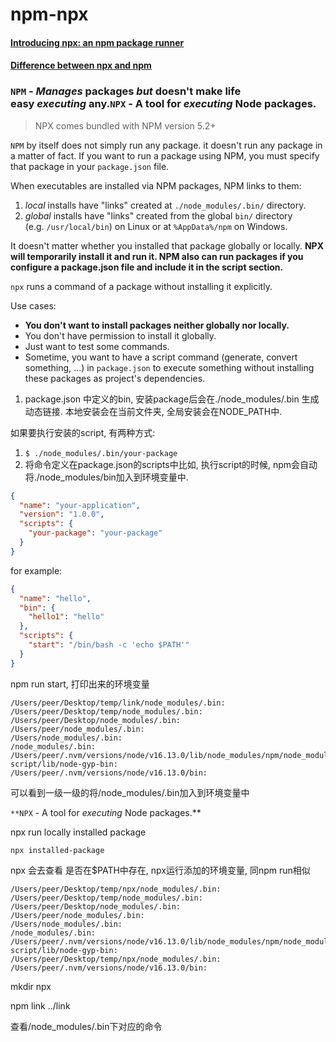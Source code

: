 # npm-npx

#### [Introducing npx: an npm package runner](https://blog.npmjs.org/post/162869356040/introducing-npx-an-npm-package-runner)
#### [Difference between npx and npm](https://stackoverflow.com/questions/50605219/difference-between-npx-and-npm)

### `NPM` - *Manages* packages *but* doesn't make life easy *executing* any.`NPX` - A tool for *executing* Node packages.

> NPX comes bundled with NPM version 5.2+
> 

`NPM` by itself does not simply run any package. it doesn't run any package in a matter of fact. If you want to run a package using NPM, you must specify that package in your `package.json` file.

When executables are installed via NPM packages, NPM links to them:

1. *local* installs have "links" created at `./node_modules/.bin/` directory.
2. *global* installs have "links" created from the global `bin/` directory (e.g. `/usr/local/bin`) on Linux or at `%AppData%/npm` on Windows.

It doesn't matter whether you installed that package globally or locally. **NPX will temporarily install it and run it. NPM also can run packages if you configure a package.json file and include it in the script section.**

`npx` runs a command of a package without installing it explicitly.

Use cases:

- **You don't want to install packages neither globally nor locally.**
- You don't have permission to install it globally.
- Just want to test some commands.
- Sometime, you want to have a script command (generate, convert something, ...) in `package.json` to execute something without installing these packages as project's dependencies.

1. package.json 中定义的bin, 安装package后会在./node_modules/.bin 生成动态链接. 本地安装会在当前文件夹, 全局安装会在NODE_PATH中.

如果要执行安装的script, 有两种方式:

1. `$ ./node_modules/.bin/your-package`
2. 将命令定义在package.json的scripts中比如, 执行script的时候, npm会自动将./node_modules/bin加入到环境变量中.

```json
{
  "name": "your-application",
  "version": "1.0.0",
  "scripts": {
    "your-package": "your-package"
  }
}
```

for example:

```json
{
  "name": "hello",
  "bin": {
    "hello1": "hello"
  },
  "scripts": {
    "start": "/bin/bash -c 'echo $PATH'"
  }
}
```

npm run start, 打印出来的环境变量

```
/Users/peer/Desktop/temp/link/node_modules/.bin:
/Users/peer/Desktop/temp/node_modules/.bin:
/Users/peer/Desktop/node_modules/.bin:
/Users/peer/node_modules/.bin:
/Users/node_modules/.bin:
/node_modules/.bin:
/Users/peer/.nvm/versions/node/v16.13.0/lib/node_modules/npm/node_modules/@npmcli/run-script/lib/node-gyp-bin:
/Users/peer/.nvm/versions/node/v16.13.0/bin:
```

可以看到一级一级的将/node_modules/.bin加入到环境变量中

`**NPX` - A tool for *executing* Node packages.**

npx run locally installed package

```
npx installed-package
```

npx 会去查看 <command>是否在$PATH中存在, npx运行添加的环境变量, 同npm run相似

```
/Users/peer/Desktop/temp/npx/node_modules/.bin:
/Users/peer/Desktop/temp/node_modules/.bin:
/Users/peer/Desktop/node_modules/.bin:
/Users/peer/node_modules/.bin:
/Users/node_modules/.bin:
/node_modules/.bin:
/Users/peer/.nvm/versions/node/v16.13.0/lib/node_modules/npm/node_modules/@npmcli/run-script/lib/node-gyp-bin:
/Users/peer/Desktop/temp/npx/node_modules/.bin:
/Users/peer/.nvm/versions/node/v16.13.0/bin:
```

mkdir npx

npm link ../link

查看/node_modules/.bin下对应的命令
